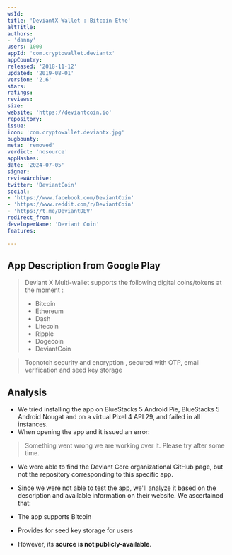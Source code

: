 ```yaml
---
wsId: 
title: 'DeviantX Wallet : Bitcoin Ethe'
altTitle: 
authors:
- 'danny'
users: 1000
appId: 'com.cryptowallet.deviantx'
appCountry: 
released: '2018-11-12'
updated: '2019-08-01'
version: '2.6'
stars: 
ratings: 
reviews: 
size: 
website: 'https://deviantcoin.io'
repository: 
issue: 
icon: 'com.cryptowallet.deviantx.jpg'
bugbounty: 
meta: 'removed'
verdict: 'nosource'
appHashes: 
date: '2024-07-05'
signer: 
reviewArchive: 
twitter: 'DeviantCoin'
social:
- 'https://www.facebook.com/DeviantCoin'
- 'https://www.reddit.com/r/DeviantCoin'
- 'https://t.me/DeviantDEV'
redirect_from: 
developerName: 'Deviant Coin'
features: 

---
```


## App Description from Google Play 

> Deviant X Multi-wallet supports the following digital coins/tokens at the moment :
> - Bitcoin
> - Ethereum
> - Dash
> - Litecoin
> - Ripple
> - Dogecoin
> - DeviantCoin

> Topnotch security and encryption , secured with OTP, email verification and seed key storage

## Analysis 

- We tried installing the app on BlueStacks 5 Android Pie, BlueStacks 5 Android Nougat and on a virtual Pixel 4 API 29, and failed in all instances.
- When opening the app and it issued an error: 

> Something went wrong we are working over it. Please try after some time. 

- We were able to find the Deviant Core organizational GitHub page, but not the repository corresponding to this specific app. 
- Since we were not able to test the app, we'll analyze it based on the description and available information on their website. We ascertained that: 

- The app supports Bitcoin 
- Provides for seed key storage for users
- However, its **source is not publicly-available**. 